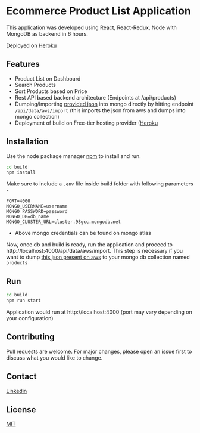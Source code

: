 # Ecommerce Product List Application

This application was developed using React, React-Redux, Node with MongoDB as backend in 6 hours.

Deployed on [Heroku](https://ecommerce-products-test.herokuapp.com/)

## Features
- Product List on Dashboard
- Search Products
- Sort Products based on Price
- Rest API based backend architecture (Endpoints at /api/products)
- Dumping/Importing [provided json](https://s3-ap-southeast-1.amazonaws.com/he-public-data/productdf38641.json) into mongo directly by hitting endpoint `/api/data/aws/import` (this imports the json from aws and dumps into mongo collection)
- Deployment of build on Free-tier hosting provider ([Heroku](https://ecommerce-products-test.herokuapp.com/)

## Installation

Use the node package manager [npm](https://nodejs.org/en/) to install and run.

```bash
cd build
npm install
```

Make sure to include a `.env` file inside build folder with following parameters -
```
PORT=4000
MONGO_USERNAME=username
MONGO_PASSWORD=password
MONGO_DB=db_name
MONGO_CLUSTER_URL=cluster.98gcc.mongodb.net
```

- Above mongo credentials can be found on mongo atlas

Now, once db and build is ready, run the application and proceed to http://localhost:4000/api/data/aws/import. This step is necessary if you want to dump [this json present on aws](https://s3-ap-southeast-1.amazonaws.com/he-public-data/productdf38641.json) to your mongo db collection named `products`

## Run

```bash
cd build
npm run start
```
Application would run at http://localhost:4000 (port may vary depending on your configuration)

## Contributing
Pull requests are welcome. For major changes, please open an issue first to discuss what you would like to change.

## Contact
[Linkedin](https://www.linkedin.com/in/rushabh-wadkar/)

## License
[MIT](https://choosealicense.com/licenses/mit/)